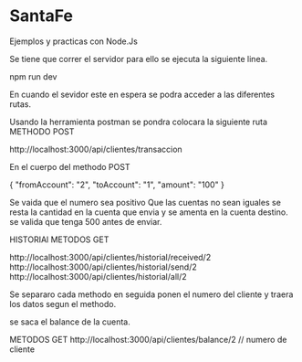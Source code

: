 # SantaFe
Ejemplos y practicas con Node.Js
 

 Se tiene que correr el servidor para ello se ejecuta la siguiente linea.

 npm run dev

 En cuando el sevidor este en espera se podra acceder a las diferentes rutas.
 
 Usando la herramienta postman se pondra colocara la siguiente ruta 
 METHODO POST

http://localhost:3000/api/clientes/transaccion

En el cuerpo del methodo POST

{
   "fromAccount": "2",
   "toAccount": "1",
   "amount": "100"
}

Se vaida que el numero sea positivo
Que las cuentas no sean iguales
se resta la cantidad en la cuenta que envia y se amenta en la cuenta destino.
se valida que tenga 500 antes de enviar.


HISTORIAl
METODOS GET

 http://localhost:3000/api/clientes/historial/received/2
 http://localhost:3000/api/clientes/historial/send/2
 http://localhost:3000/api/clientes/historial/all/2

Se separaro cada methodo en seguida ponen el numero del cliente y traera los datos segun el methodo.

se saca el balance de la cuenta.

METODOS GET
 http://localhost:3000/api/clientes/balance/2 // numero de cliente
